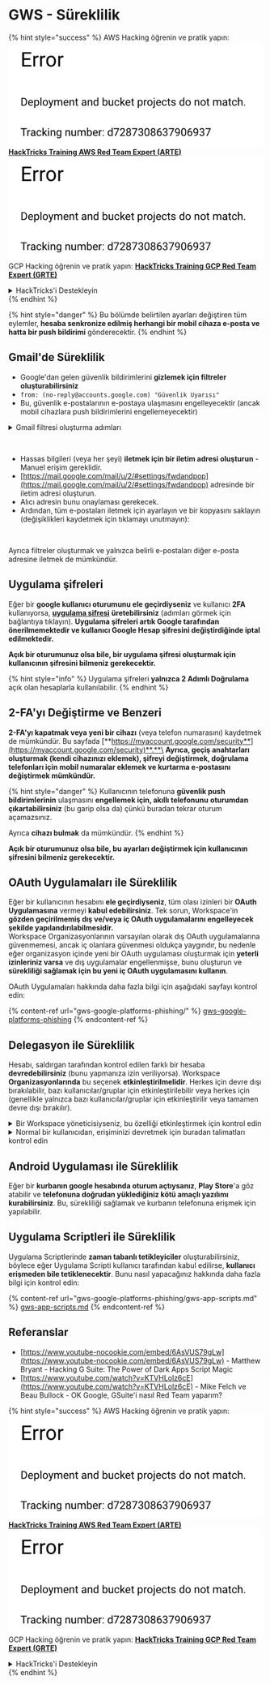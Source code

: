 # GWS - Süreklilik

{% hint style="success" %}
AWS Hacking öğrenin ve pratik yapın:<img src="../../.gitbook/assets/image (1) (1).png" alt="" data-size="line">[**HackTricks Training AWS Red Team Expert (ARTE)**](https://training.hacktricks.xyz/courses/arte)<img src="../../.gitbook/assets/image (1) (1).png" alt="" data-size="line">\
GCP Hacking öğrenin ve pratik yapın: <img src="../../.gitbook/assets/image (2).png" alt="" data-size="line">[**HackTricks Training GCP Red Team Expert (GRTE)**<img src="../../.gitbook/assets/image (2).png" alt="" data-size="line">](https://training.hacktricks.xyz/courses/grte)

<details>

<summary>HackTricks'i Destekleyin</summary>

* [**abonelik planlarını**](https://github.com/sponsors/carlospolop) kontrol edin!
* **💬 [**Discord grubuna**](https://discord.gg/hRep4RUj7f) veya [**telegram grubuna**](https://t.me/peass) katılın ya da **Twitter**'da **bizi takip edin** 🐦 [**@hacktricks\_live**](https://twitter.com/hacktricks\_live)**.**
* **Hacking ipuçlarını paylaşmak için** [**HackTricks**](https://github.com/carlospolop/hacktricks) ve [**HackTricks Cloud**](https://github.com/carlospolop/hacktricks-cloud) github reposuna PR gönderin.

</details>
{% endhint %}

{% hint style="danger" %}
Bu bölümde belirtilen ayarları değiştiren tüm eylemler, **hesaba senkronize edilmiş herhangi bir mobil cihaza e-posta ve hatta bir push bildirimi** gönderecektir.
{% endhint %}

## **Gmail'de Süreklilik**

* Google'dan gelen güvenlik bildirimlerini **gizlemek için filtreler oluşturabilirsiniz**
* `from: (no-reply@accounts.google.com) "Güvenlik Uyarısı"`
* Bu, güvenlik e-postalarının e-postaya ulaşmasını engelleyecektir (ancak mobil cihazlara push bildirimlerini engellemeyecektir)

<details>

<summary>Gmail filtresi oluşturma adımları</summary>

(Bilgi [**buradan**](https://support.google.com/mail/answer/6579))

1. [Gmail](https://mail.google.com/) açın.
2. Üstteki arama kutusunda, Arama seçeneklerini göster'e tıklayın ![photos tune](https://lh3.googleusercontent.com/cD6YR\_YvqXqNKxrWn2NAWkV6tjJtg8vfvqijKT1\_9zVCrl2sAx9jROKhLqiHo2ZDYTE=w36).
3. Arama kriterlerinizi girin. Aramanızın doğru çalıştığını kontrol etmek istiyorsanız, **Ara**'ya tıklayarak hangi e-postaların göründüğüne bakın.
4. Arama penceresinin altında, **Filtre oluştur**'a tıklayın.
5. Filtrenin ne yapmasını istediğinizi seçin.
6. **Filtre oluştur**'a tıklayın.

Mevcut filtrenizi kontrol edin (silmek için) [https://mail.google.com/mail/u/0/#settings/filters](https://mail.google.com/mail/u/0/#settings/filters)

</details>

<figure><img src="../../.gitbook/assets/image (331).png" alt=""><figcaption></figcaption></figure>

* Hassas bilgileri (veya her şeyi) **iletmek için bir iletim adresi oluşturun** - Manuel erişim gereklidir.
* [https://mail.google.com/mail/u/2/#settings/fwdandpop](https://mail.google.com/mail/u/2/#settings/fwdandpop) adresinde bir iletim adresi oluşturun.
* Alıcı adresin bunu onaylaması gerekecek.
* Ardından, tüm e-postaları iletmek için ayarlayın ve bir kopyasını saklayın (değişiklikleri kaydetmek için tıklamayı unutmayın):

<figure><img src="../../.gitbook/assets/image (332).png" alt=""><figcaption></figcaption></figure>

Ayrıca filtreler oluşturmak ve yalnızca belirli e-postaları diğer e-posta adresine iletmek de mümkündür.

## Uygulama şifreleri

Eğer bir **google kullanıcı oturumunu ele geçirdiyseniz** ve kullanıcı **2FA** kullanıyorsa, [**uygulama şifresi**](https://support.google.com/accounts/answer/185833?hl=en) **üretebilirsiniz** (adımları görmek için bağlantıya tıklayın). **Uygulama şifreleri artık Google tarafından önerilmemektedir ve kullanıcı **Google Hesap şifresini değiştirdiğinde** iptal edilmektedir.**

**Açık bir oturumunuz olsa bile, bir uygulama şifresi oluşturmak için kullanıcının şifresini bilmeniz gerekecektir.**

{% hint style="info" %}
Uygulama şifreleri **yalnızca 2 Adımlı Doğrulama** açık olan hesaplarla kullanılabilir.
{% endhint %}

## 2-FA'yı Değiştirme ve Benzeri

**2-FA'yı kapatmak veya yeni bir cihazı** (veya telefon numarasını) kaydetmek de mümkündür. Bu sayfada [**https://myaccount.google.com/security**](https://myaccount.google.com/security)**.**\
**Ayrıca, geçiş anahtarları oluşturmak (kendi cihazınızı eklemek), şifreyi değiştirmek, doğrulama telefonları için mobil numaralar eklemek ve kurtarma e-postasını değiştirmek mümkündür.**

{% hint style="danger" %}
Kullanıcının telefonuna **güvenlik push bildirimlerinin** ulaşmasını **engellemek için, akıllı telefonunu** **oturumdan çıkartabilirsiniz** (bu garip olsa da) çünkü buradan tekrar oturum açamazsınız.

Ayrıca **cihazı bulmak** da mümkündür.
{% endhint %}

**Açık bir oturumunuz olsa bile, bu ayarları değiştirmek için kullanıcının şifresini bilmeniz gerekecektir.**

## OAuth Uygulamaları ile Süreklilik

Eğer bir kullanıcının hesabını **ele geçirdiyseniz**, tüm olası izinleri bir **OAuth Uygulamasına** vermeyi **kabul edebilirsiniz**. Tek sorun, Workspace'in **gözden geçirilmemiş dış ve/veya iç OAuth uygulamalarını engelleyecek şekilde yapılandırılabilmesidir.**\
Workspace Organizasyonlarının varsayılan olarak dış OAuth uygulamalarına güvenmemesi, ancak iç olanlara güvenmesi oldukça yaygındır, bu nedenle eğer organizasyon içinde yeni bir OAuth uygulaması oluşturmak için **yeterli izinleriniz varsa** ve dış uygulamalar engellenmişse, bunu oluşturun ve **sürekliliği sağlamak için bu yeni iç OAuth uygulamasını kullanın**.

OAuth Uygulamaları hakkında daha fazla bilgi için aşağıdaki sayfayı kontrol edin:

{% content-ref url="gws-google-platforms-phishing/" %}
[gws-google-platforms-phishing](gws-google-platforms-phishing/)
{% endcontent-ref %}

## Delegasyon ile Süreklilik

Hesabı, saldırgan tarafından kontrol edilen farklı bir hesaba **devredebilirsiniz** (bunu yapmanıza izin veriliyorsa). Workspace **Organizasyonlarında** bu seçenek **etkinleştirilmelidir**. Herkes için devre dışı bırakılabilir, bazı kullanıcılar/gruplar için etkinleştirilebilir veya herkes için (genellikle yalnızca bazı kullanıcılar/gruplar için etkinleştirilir veya tamamen devre dışı bırakılır).

<details>

<summary>Bir Workspace yöneticisiyseniz, bu özelliği etkinleştirmek için kontrol edin</summary>

(Bilgi [belgelerden kopyalanmıştır](https://support.google.com/a/answer/7223765))

Organizasyonunuzun yöneticisi olarak (örneğin, iş veya okulunuz), kullanıcıların Gmail hesaplarına erişimi devretme yetkisini kontrol edersiniz. Herkese hesaplarını devretme seçeneği verebilirsiniz. Ya da yalnızca belirli departmanlardaki kişilerin devretmesine izin verebilirsiniz. Örneğin, şunları yapabilirsiniz:

* Gmail hesabınıza bir idari asistanı delege olarak ekleyerek, onların sizin adınıza e-posta okumasını ve göndermesini sağlayabilirsiniz.
* Tüm kullanıcıların bir Gmail hesabına erişimini sağlamak için, satış departmanınız gibi bir grubu Gruplar'a delege olarak ekleyebilirsiniz.

Kullanıcılar yalnızca aynı organizasyondaki diğer bir kullanıcıya erişim devredebilirler, alan adları veya organizasyon birimleri fark etmeksizin.

#### Delegasyon sınırları ve kısıtlamaları

* **Kullanıcıların Gmail hesaplarına bir Google grubuna erişim vermesine izin ver** seçeneği: Bu seçeneği kullanmak için, devredilen hesabın OU'si ve her grup üyesinin OU'si için etkinleştirilmiş olmalıdır. Bu seçeneğin etkinleştirilmediği bir OU'ya ait grup üyeleri, devredilen hesaba erişemez.
* Tipik kullanımda, 40 delege aynı anda bir Gmail hesabına erişebilir. Bir veya daha fazla delegenin ortalamanın üzerinde kullanımı bu sayıyı azaltabilir.
* Gmail'e sık erişen otomatik süreçler, aynı anda bir hesaba erişebilen delege sayısını da azaltabilir. Bu süreçler, Gmail'e sık erişen API'ler veya tarayıcı uzantılarını içerir.
* Tek bir Gmail hesabı, 1.000 benzersiz delegasyonu destekler. Gruplar'daki bir grup, sınıra karşı bir delege olarak sayılır.
* Delegasyon, bir Gmail hesabının sınırlarını artırmaz. Delegeli kullanıcıları olan Gmail hesapları, standart Gmail hesap sınırlarına ve politikalarına sahiptir. Ayrıntılar için [Gmail sınırları ve politikaları](https://support.google.com/a/topic/28609) sayfasını ziyaret edin.

#### Adım 1: Kullanıcılarınız için Gmail delegasyonunu etkinleştirin

**Başlamadan önce:** Belirli kullanıcılar için ayarı uygulamak için, hesaplarını bir [organizasyon birimine](https://support.google.com/a/topic/1227584) koyun.

1. [Google Yönetici konsoluna](https://support.google.com/a/answer/182076) [giriş yapın](https://admin.google.com/).

Bir _yönetici hesabı_ kullanarak giriş yapın, mevcut hesabınız olan CarlosPolop@gmail.com değil.
2. Yönetici konsolunda, Menü'ye gidin ![](https://storage.googleapis.com/support-kms-prod/JxKYG9DqcsormHflJJ8Z8bHuyVI5YheC0lAp)![ve sonra](https://storage.googleapis.com/support-kms-prod/Th2Tx0uwPMOhsMPn7nRXMUo3vs6J0pto2DTn)![](https://storage.googleapis.com/support-kms-prod/ocGtUSENh4QebLpvZcmLcNRZyaTBcolMRSyl) **Uygulamalar**![ve sonra](https://storage.googleapis.com/support-kms-prod/Th2Tx0uwPMOhsMPn7nRXMUo3vs6J0pto2DTn)**Google Workspace**![ve sonra](https://storage.googleapis.com/support-kms-prod/Th2Tx0uwPMOhsMPn7nRXMUo3vs6J0pto2DTn)**Gmail**![ve sonra](https://storage.googleapis.com/support-kms-prod/Th2Tx0uwPMOhsMPn7nRXMUo3vs6J0pto2DTn)**Kullanıcı ayarları**.
3. Ayarı herkes için uygulamak için, üstteki organizasyon birimini seçili bırakın. Aksi takdirde, bir alt [organizasyon birimini](https://support.google.com/a/topic/1227584) seçin.
4. **Posta delegasyonu**'na tıklayın.
5. **Kullanıcıların Gmail hesaplarına diğer kullanıcılara erişim devretmesine izin ver** kutusunu işaretleyin.
6. (İsteğe bağlı) Kullanıcıların, hesaplarından gönderilen devredilen mesajlarda hangi gönderici bilgilerinin yer alacağını belirtmelerine izin vermek için, **Kullanıcıların bu ayarı özelleştirmesine izin ver** kutusunu işaretleyin.
7. Delegeler tarafından gönderilen mesajlarda yer alacak varsayılan gönderici bilgisi için bir seçenek seçin:
* **Hesap sahibini ve e-postayı gönderen delegasyonu göster**—Mesajlar, Gmail hesap sahibinin ve delegenin e-posta adreslerini içerir.
* **Sadece hesap sahibini göster**—Mesajlar yalnızca Gmail hesap sahibinin e-posta adresini içerir. Delege e-posta adresi dahil edilmez.
8. (İsteğe bağlı) Kullanıcıların Gruplar'da bir grubu delege olarak eklemelerine izin vermek için, **Kullanıcıların Gmail hesaplarına bir Google grubuna erişim vermesine izin ver** kutusunu işaretleyin.
9. **Kaydet**'e tıklayın. Bir alt organizasyon birimini yapılandırdıysanız, bir üst organizasyon biriminin ayarlarını **Devral** veya **Geçersiz Kıl** seçeneği ile uygulayabilirsiniz.
10. (İsteğe bağlı) Diğer organizasyon birimleri için Gmail delegasyonunu etkinleştirmek için, 3-9. adımları tekrarlayın.

Değişikliklerin etkili olması 24 saate kadar sürebilir, ancak genellikle daha hızlı gerçekleşir. [Daha fazla bilgi edinin](https://support.google.com/a/answer/7514107)

#### Adım 2: Kullanıcıların hesapları için delegeleri ayarlamalarını sağlayın

Delegasyonu etkinleştirdikten sonra, kullanıcılar Gmail ayarlarına giderek delegeleri atayabilirler. Delegeler, kullanıcının adına mesajları okuyabilir, gönderebilir ve alabilirler.

Ayrıntılar için kullanıcıları [E-posta devretme ve işbirliği yapma](https://support.google.com/a/users/answer/138350) sayfasına yönlendirin.

</details>

<details>

<summary>Normal bir kullanıcıdan, erişiminizi devretmek için buradan talimatları kontrol edin</summary>

(Bilgi [**belgelerden kopyalanmıştır**](https://support.google.com/mail/answer/138350))

En fazla 10 delege ekleyebilirsiniz.

Eğer iş, okul veya başka bir organizasyon aracılığıyla Gmail kullanıyorsanız:

* Organizasyonunuz içinde en fazla 1000 delege ekleyebilirsiniz.
* Tipik kullanımda, 40 delege aynı anda bir Gmail hesabına erişebilir.
* Otomatik süreçler kullanıyorsanız, API'ler veya tarayıcı uzantıları gibi, birkaç delege aynı anda bir Gmail hesabına erişebilir.

1. Bilgisayarınızda [Gmail](https://mail.google.com/) açın. Delegeleri Gmail uygulamasından ekleyemezsiniz.
2. Sağ üstte, Ayarlar'a tıklayın ![Ayarlar](https://lh3.googleusercontent.com/p3J-ZSPOLtuBBR\_ofWTFDfdgAYQgi8mR5c76ie8XQ2wjegk7-yyU5zdRVHKybQgUlQ=w36-h36) ![ve sonra](https://lh3.googleusercontent.com/3\_l97rr0GvhSP2XV5OoCkV2ZDTIisAOczrSdzNCBxhIKWrjXjHucxNwocghoUa39gw=w36-h36) **Tüm ayarları görün**.
3. **Hesaplar ve İçe Aktarma** veya **Hesaplar** sekmesine tıklayın.
4. "Hesabınıza erişim vermek" bölümünde, **Başka bir hesap ekle**'ye tıklayın. Eğer iş veya okul aracılığıyla Gmail kullanıyorsanız, organizasyonunuz e-posta delegasyonunu kısıtlayabilir. Bu ayarı görmüyorsanız, yöneticinizle iletişime geçin.
* Hesabınıza erişim vermek için bu ayarı görmüyorsanız, o zaman kısıtlanmıştır.
5. Eklemek istediğiniz kişinin e-posta adresini girin. Eğer iş, okul veya başka bir organizasyon aracılığıyla Gmail kullanıyorsanız ve yöneticiniz izin veriyorsa, bir grubun e-posta adresini girebilirsiniz. Bu grup, organizasyonunuzla aynı alan adına sahip olmalıdır. Grubun dışındaki üyeler delegasyon erişimini reddedilir.\
\
**Önemli:** Devrettiğiniz hesap yeni bir hesapsa veya şifre sıfırlanmışsa, yöneticinin ilk oturum açtığınızda şifre değiştirme gerekliliğini kapatması gerekir.

* [Yönetici nasıl kullanıcı oluşturur öğrenin](https://support.google.com/a/answer/33310).
* [Yönetici nasıl şifreleri sıfırlar öğrenin](https://support.google.com/a/answer/33319).

6. **Sonraki Adım**'a tıklayın ![ve sonra](https://lh3.googleusercontent.com/QbWcYKta5vh\_4-OgUeFmK-JOB0YgLLoGh69P478nE6mKdfpWQniiBabjF7FVoCVXI0g=h36) **Erişim vermek için e-posta gönder**.

Eklediğiniz kişi, onaylaması için bir e-posta alacaktır. Davet bir hafta sonra sona erer.

Eğer bir grup eklediyseniz, tüm grup üyeleri onaylamaya gerek kalmadan delege olacaklardır.

Not: Delegasyonun etkili olması 24 saate kadar sürebilir.

</details>

## Android Uygulaması ile Süreklilik

Eğer bir **kurbanın google hesabında oturum açtıysanız**, **Play Store**'a göz atabilir ve **telefonuna doğrudan yüklediğiniz kötü amaçlı yazılımı** **kurabilirsiniz**. Bu, sürekliliği sağlamak ve kurbanın telefonuna erişmek için yapılabilir.

## **Uygulama Scriptleri ile Süreklilik**

Uygulama Scriptlerinde **zaman tabanlı tetikleyiciler** oluşturabilirsiniz, böylece eğer Uygulama Scripti kullanıcı tarafından kabul edilirse, **kullanıcı erişmeden bile tetiklenecektir**. Bunu nasıl yapacağınız hakkında daha fazla bilgi için kontrol edin:

{% content-ref url="gws-google-platforms-phishing/gws-app-scripts.md" %}
[gws-app-scripts.md](gws-google-platforms-phishing/gws-app-scripts.md)
{% endcontent-ref %}

## Referanslar

* [https://www.youtube-nocookie.com/embed/6AsVUS79gLw](https://www.youtube-nocookie.com/embed/6AsVUS79gLw) - Matthew Bryant - Hacking G Suite: The Power of Dark Apps Script Magic
* [https://www.youtube.com/watch?v=KTVHLolz6cE](https://www.youtube.com/watch?v=KTVHLolz6cE) - Mike Felch ve Beau Bullock - OK Google, GSuite'i nasıl Red Team yaparım? 

{% hint style="success" %}
AWS Hacking öğrenin ve pratik yapın:<img src="../../.gitbook/assets/image (1) (1).png" alt="" data-size="line">[**HackTricks Training AWS Red Team Expert (ARTE)**](https://training.hacktricks.xyz/courses/arte)<img src="../../.gitbook/assets/image (1) (1).png" alt="" data-size="line">\
GCP Hacking öğrenin ve pratik yapın: <img src="../../.gitbook/assets/image (2).png" alt="" data-size="line">[**HackTricks Training GCP Red Team Expert (GRTE)**<img src="../../.gitbook/assets/image (2).png" alt="" data-size="line">](https://training.hacktricks.xyz/courses/grte)

<details>

<summary>HackTricks'i Destekleyin</summary>

* [**abonelik planlarını**](https://github.com/sponsors/carlospolop) kontrol edin!
* **💬 [**Discord grubuna**](https://discord.gg/hRep4RUj7f) veya [**telegram grubuna**](https://t.me/peass) katılın ya da **Twitter**'da **bizi takip edin** 🐦 [**@hacktricks\_live**](https://twitter.com/hacktricks\_live)**.**
* **Hacking ipuçlarını paylaşmak için** [**HackTricks**](https://github.com/carlospolop/hacktricks) ve [**HackTricks Cloud**](https://github.com/carlospolop/hacktricks-cloud) github reposuna PR gönderin.

</details>
{% endhint %}
